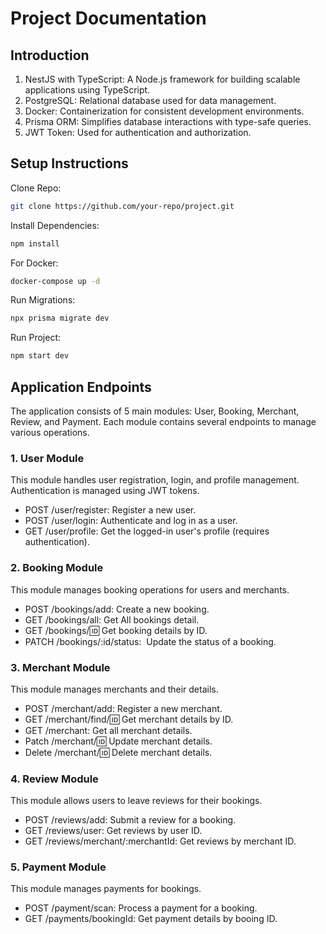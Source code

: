 # Project Documentation
## Introduction
1. NestJS with TypeScript: A Node.js framework for building scalable applications using TypeScript.
2. PostgreSQL: Relational database used for data management.
3. Docker: Containerization for consistent development environments.
4. Prisma ORM: Simplifies database interactions with type-safe queries.
5. JWT Token: Used for authentication and authorization.

## Setup Instructions
Clone Repo:
```bash
git clone https://github.com/your-repo/project.git
```

Install Dependencies:
```bash
npm install
```

For Docker:
```bash
docker-compose up -d
```

Run Migrations:
```bash
npx prisma migrate dev
```

Run Project:
```bash
npm start dev
```
 
## Application Endpoints
The application consists of 5 main modules: User, Booking, Merchant, Review, and Payment. Each module contains several endpoints to manage various operations.

### 1. User Module
This module handles user registration, login, and profile management. Authentication is managed using JWT tokens.
* POST /user/register:    Register a new user.
* POST /user/login:       Authenticate and log in as a user.
* GET /user/profile:      Get the logged-in user's profile (requires authentication).

### 2. Booking Module
This module manages booking operations for users and merchants.
* POST /bookings/add:           Create a new booking.
* GET /bookings/all:            Get All bookings detail.
* GET /bookings/:id:            Get booking details by ID.
* PATCH /bookings/:id/status:   Update the status of a booking.

### 3. Merchant Module
This module manages merchants and their details.
* POST /merchant/add:       Register a new merchant.
* GET /merchant/find/:id:   Get merchant details by ID.
* GET /merchant:            Get all merchant details.
* Patch /merchant/:id:      Update merchant details.
* Delete /merchant/:id:     Delete merchant details.

### 4. Review Module
This module allows users to leave reviews for their bookings.
* POST /reviews/add:                   Submit a review for a booking.
* GET /reviews/user:                   Get reviews by user ID.
* GET /reviews/merchant/:merchantId:   Get reviews by merchant ID.

### 5. Payment Module
This module manages payments for bookings.
* POST /payment/scan:            Process a payment for a booking.
* GET /payments/bookingId:       Get payment details by booing ID.
